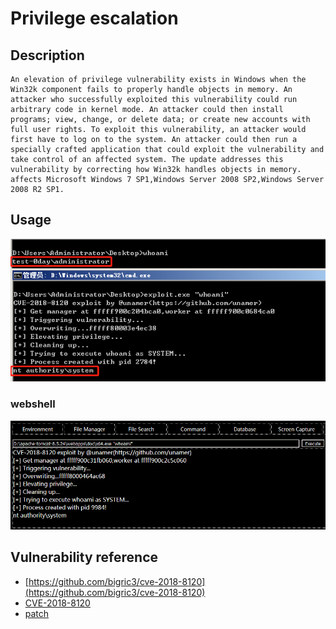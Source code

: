 # Privilege escalation

## Description

```
An elevation of privilege vulnerability exists in Windows when the Win32k component fails to properly handle objects in memory. An attacker who successfully exploited this vulnerability could run arbitrary code in kernel mode. An attacker could then install programs; view, change, or delete data; or create new accounts with full user rights. To exploit this vulnerability, an attacker would first have to log on to the system. An attacker could then run a specially crafted application that could exploit the vulnerability and take control of an affected system. The update addresses this vulnerability by correcting how Win32k handles objects in memory. affects Microsoft Windows 7 SP1,Windows Server 2008 SP2,Windows Server 2008 R2 SP1.
```

## Usage

![exploit](1.jpg)

### webshell

![exploit](2.jpg)

## Vulnerability reference

* [https://github.com/bigric3/cve-2018-8120](https://github.com/bigric3/cve-2018-8120)
* [CVE-2018-8120](http://cve.mitre.org/cgi-bin/cvename.cgi?name=CVE-2018-8120)
* [patch](https://portal.msrc.microsoft.com/en-US/eula)
